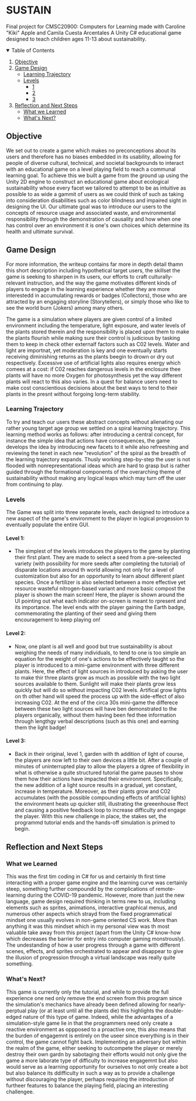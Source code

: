# SUSTAIN
Final project for CMSC20900: Computers for Learning made with Caroline "Kiki" Apple and Camila Cuesta Arcentales
A Unity C# educational game designed to teach children ages 11-13 about sustainability.

<details open="open">
  <summary>Table of Contents</summary>
  <ol>
    <li><a href="#objective">Objective</a></li>
    <li>
      <a href="#game-design">Game Design</a>
      <ul>
        <li><a href="#learning-trajectory">Learning Trajectory</a></li>
      </ul>
      <ul>
        <li>
          <a href="#levels">Levels</a>
          <ul>
            <li><a href="#1">1</a></li>
          </ul>
          <ul>
            <li><a href="#2">2</a></li>
          </ul>
          <ul>
            <li><a href="#3">3</a></li>
          </ul>
        </li>
      </ul>
    </li>
    <li>
      <a href="#reflection-and-next-steps">Reflection and Next Steps</a>
      <ul>
        <li><a href="#what-we-learned">What we Learned</a></li>
      </ul>
      <ul>
        <li><a href="#whats-next">What's Next?</a></li>
      </ul>
    </li>
  </ol>
</details>

## Objective
We set out to create a game which makes no preconceptions about its users and therefore has no biases embedded in its usability, allowing for people of diverse cultural, technical, and societal backgrounds to interact with an educational game on a level playing field to reach a communal learning goal. To achieve this we built a game from the ground up using the Unity 2D engine to construct an educational game about ecological sustainability whose every facet we tailored to attempt to be as intuitive as possible to as wide a gammit of users as we could think of such as taking into consideration disabilities such as color blindness and impaired sight in designing the UI. Our ultimate goal was to introduce our users to the concepts of resource usage and associated waste, and environmental responsibility through the demonstration of causality and how when one has control over an environment it is one's own choices which determine its health and ultimate survival.

## Game Design
For more information, the writeup contains far more in depth detail thamn this short description including hypothetical target users, the skillset the game is seeking to sharpen in its users, our efforts to craft culturally-relevant instruction, and the way the game motivates different kinds of players to engage in the learning experience whether they are more interestedd in accumulating rewards or badges (Collectors), those who are attracted by an engaging storyline (Storytellers), or simply those who like to see the world burn (Jokers) among many others.

The game is a simulation where players are given control of a limited environment including the temperature, light exposure, and water levels of the plants stored therein and the responsibility is placed upon them to make the plants flourish while making sure their control is judicious by tasking them to keep in check other externalf factors such as C02 levels.  Water and light are importnat, yet moderation is key and one eventually starts receiving diminishing returns as the plants beegin to drown or dry out respectively. Excessive use of artificial lights also requires energy which comees at a cost: if C02 reaches dangerous levels in the enclosure thee plants will have no more Oxygen for photosynthesis yet the way different plants will react to this also varies. In a quest for balance users need to make cost conscientious decisions about the best ways to tend to their plants in the presnt without forgoing long-term stability.

### Learning Trajectory
To try and teach our users these abstract concepts without alienating our rather young target age group we settled on a spiral learning trajectory. This learning method works as follows: after introducing a central concept, for instance the simple idea that actions have consequences, the game develops the idea by introducing new facets to it while also refreeshing and reviewing the tenet in each new "revolution" of the spiral as the breadth of the learning trajectory expands. Thusly working step-by-step the user is not flooded with nonrepresentational ideas which are hard to grasp but is rather guided through the formational components of the overarching theme of sustainability without making any logical leaps which may turn off the user from continuing to play.

### Levels
The Game was split into three separate levels, each designed to introduce a new aspect of the game's environment to the player in logical progession to eventually populate the entire GUI.

#### Level 1:
  - The simplest of the levels introduces the players to the game by planting their first plant. They are made to select a seed from a pre-seleected variety (with possibility for more seeds after completing the tutorial) of disparate locations around th world allowing not only for a level of customization but also for an opportunity to learn about different plant species.  Once a fertilizer is also selected between a more effective yet resource wasteful nitrogen-based variant and more basic compost the player is shown the main screen!  Here, the player is shown around the UI pointing out what each indicator on-screen is meant to rpresent and its importance. The level ends with the player gaining the Earth badge, commemorating the planting of their seed and giving them encouragement to keep playing on!

#### Level 2:
  - Now, one plant is all well and good but true sustainability is about weighing the needs of many individuals, to tend to one is  too simple an equation for the weight of one's actions to be effectively taught so the player is introduced to a mini-game environment with three different plants. Here, the effect of light sources in introduced by asking the user to make thir three plants grow as much as possible with the two light sources available to them. Sunlight will make their plants grow less quickly but will do so without impacting C02 levels. Artifical grow lights on th other hand will speed the process up with the side-effect of also increasing C02. At the end of the circa 30s mini-game the differece between these two light sources will have ben demonstrated to the players organically, without them having been fed thee information through lengthgy verbal descriptions (such as this one) and earning them the light badge!

#### Level 3:
  - Back in their original, level 1, garden with th addition of light of course, the players are now left to their own devices a little bit.  After a couple of minutes of uninterrupted play to allow the players a dgree of flexibility in what is otherwise a quite structured tutorial the game pauses to show them how their actions have impacted their environment. Specifically, the new addition of a light source results in a gradual, yet constant, increase in temperature. Moreover, as their plants grow and C02 accumulates (with the possible compounding effects of artificial lights) the environment heats up quicker still, illustrating the greeenhouse ffect and causing a positive feedback loop to increase difficulty and engage the player. With this new challenge in place, the stakes set, the programmd tutorial ends and the hands-off simulation is primed to begin.

## Reflection and Next Steps

### What we Learned
This was the first tim coding in C# for us and certainly th first time interacting with a proper game engine and the learning curve was certainly steep, something further compoundd by the complications of remote-learning during the COVID-19 pandemic. However, more than just the new language, game design required thinking in terms new to us, including elements such as sprites, animations, interactive graphical menus, and numerous other aspects which strayd from the fixed programmatical mindset one usually evolves in non-game oriented CS work. More than anything it was this mindset which in my personal view was th most valuable take away from this project (apart from the Unity C# know-how which decreases the barrier for entry into computer gaming monstrously).  The undestanding of how a user progress through a game with different scenes, effects, and sprites orchestrated to appear and disappear to give the illusion of progression through a virtual landscape was really quite something. 

### What's Next?
This game is currently only the tutorial, and while to provide the full experience one ned only remove the end screen from this program since the simulation's mechanics have already been defined allowing for nearly-perptual play (or at least until all the plants die) this highlights the double-edged nature of this type of game. Indeed, while the advantages of a simulation-style game lie in that the programmers need only create a reactive environment as oppposed to a proactive one, this also means that the burden of engagemnt is entirely on the useer since everything is in their control, the game cannot fight back. Implementing an adversary bot within the realm of the game, either seeking to outcompete the player or merely destroy their own gardn by sabotaging their efforts would not only give the game  a more laborate type of difficulty to increase engagemnt but also would serve as a learning opportunity for ourselves to not only create a bot but also balance its ddifficulty in such a way as to provide a challenge without discouraging the player, perhaps requiring the introduction of furtheer features to balance the playing field, placing an interesting challengee.
